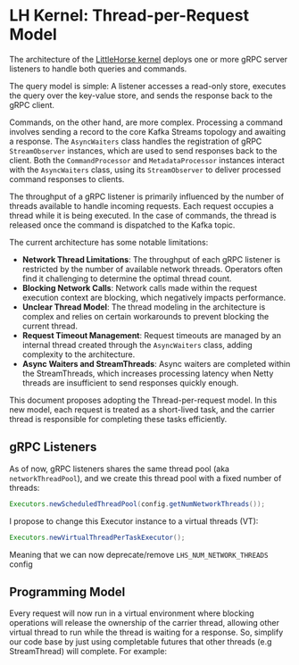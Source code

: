 # LH Kernel: Thread-per-Request Model

The architecture of the [LittleHorse kernel](../server/README.md) deploys one or more gRPC server listeners to handle both queries and commands.

The query model is simple: A listener accesses a read-only store, executes the query over the key-value store, and sends the response back to the gRPC client.

Commands, on the other hand, are more complex. Processing a command involves sending a record to the core Kafka Streams topology and awaiting a response. The `AsyncWaiters` class handles the registration of gRPC `StreamObserver` instances, which are used to send responses back to the client. Both the `CommandProcessor` and `MetadataProcessor` instances interact with the `AsyncWaiters` class, using its `StreamObserver` to deliver processed command responses to clients.

The throughput of a gRPC listener is primarily influenced by the number of threads available to handle incoming requests. Each request occupies a thread while it is being executed. In the case of commands, the thread is released once the command is dispatched to the Kafka topic.

The current architecture has some notable limitations:

- **Network Thread Limitations**: The throughput of each gRPC listener is restricted by the number of available network threads. Operators often find it challenging to determine the optimal thread count.
- **Blocking Network Calls**: Network calls made within the request execution context are blocking, which negatively impacts performance.
- **Unclear Thread Model**: The thread modeling in the architecture is complex and relies on certain workarounds to prevent blocking the current thread.
- **Request Timeout Management**: Request timeouts are managed by an internal thread created through the `AsyncWaiters` class, adding complexity to the architecture.
- **Async Waiters and StreamThreads**: Async waiters are completed within the StreamThreads, which increases processing latency when Netty threads are insufficient to send responses quickly enough.

This document proposes adopting the Thread-per-request model. In this new model, each request is treated as a short-lived task, and the carrier thread is responsible for completing these tasks efficiently.

## gRPC Listeners

As of now, gRPC listeners shares the same thread pool (aka `networkThreadPool`), and we create this thread pool with a fixed number of threads:
```java
Executors.newScheduledThreadPool(config.getNumNetworkThreads());
```

I propose to change this Executor instance to a virtual threads (VT):
```java
Executors.newVirtualThreadPerTaskExecutor();
```
Meaning that we can now deprecate/remove `LHS_NUM_NETWORK_THREADS` config


## Programming Model

Every request will now run in a virtual environment where blocking operations will release the ownership of the carrier thread, allowing other virtual thread to run while the thread is waiting for a response.
So, simplify our code base by just using completable futures that other threads (e.g StreamThread) will complete. For example: